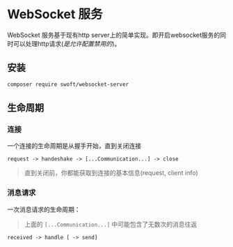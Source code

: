 # WebSocket 服务

WebSocket 服务基于现有http server上的简单实现。即开启websocket服务的同时可以处理http请求(_是允许配置禁用的_)。

## 安装

```bash
composer require swoft/websocket-server
```

## 生命周期

### 连接

一个连接的生命周期是从握手开始，直到关闭连接

```text
request -> handeshake -> [...Communication...] -> close
```

> 直到关闭前，你都能获取到连接的基本信息(request, client info)

### 消息请求

一次消息请求的生命周期：

> 上面的 `[...Communication...]` 中可能包含了无数次的消息往返

```text
received -> handle [ -> send]
```
